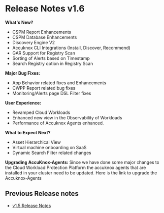 

# **Release Notes v1.6**


**What's New?**

+ CSPM Report Enhancements
+ CSPM Database Enhancements
+ Discovery Engine V2
+ Accuknox CLI Integrations (Install, Discover, Recommend)
+ GAR Support for Registry Scan
+ Sorting of Alerts based on Timestamp
+ Search Registry option in Registry Scan


**Major Bug Fixes:**

+ App Behavior related fixes and Enhancements
+ CWPP Report related bug fixes
+ Monitoring/Alerts page DSL Filter fixes

**User Experience:**

+ Revamped Cloud Workloads
+ Enhanced new view in the Observability of Workloads
+ Performance of Accuknox Agents enhanced.

**What to Expect Next?**

+ Asset Hierarchical View
+ Virtual machine onboarding on SaaS
+ Dynamic Search Filter related changes


**Upgrading AccuKnox-Agents:**
Since we have done some major changes to the Cloud Workload Protection Platform the accuknox agents that are installed in your cluster need to be updated. Here is the link to upgrade the Accuknox-Agents

## **Previous Release notes**
+ [v1.5 Release Notes](./../getting-started/1-5-release.md)
